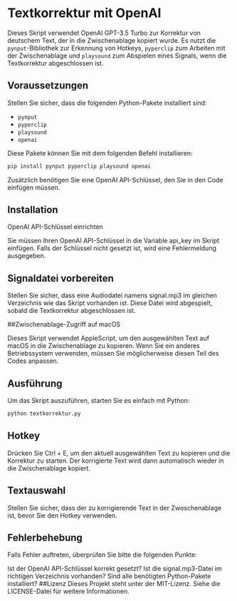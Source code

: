 # Textkorrektur mit OpenAI

Dieses Skript verwendet OpenAI GPT-3.5 Turbo zur Korrektur von deutschem Text, der in die Zwischenablage kopiert wurde. Es nutzt die `pynput`-Bibliothek zur Erkennung von Hotkeys, `pyperclip` zum Arbeiten mit der Zwischenablage und `playsound` zum Abspielen eines Signals, wenn die Textkorrektur abgeschlossen ist.

## Voraussetzungen


Stellen Sie sicher, dass die folgenden Python-Pakete installiert sind:

- `pynput`
- `pyperclip`
- `playsound`
- `openai`

Diese Pakete können Sie mit dem folgenden Befehl installieren:

```bash
pip install pynput pyperclip playsound openai
```

Zusätzlich benötigen Sie eine OpenAI API-Schlüssel, den Sie in den Code einfügen müssen.

## Installation
OpenAI API-Schlüssel einrichten

Sie müssen Ihren OpenAI API-Schlüssel in die Variable api_key im Skript einfügen. Falls der Schlüssel nicht gesetzt ist, wird eine Fehlermeldung ausgegeben.

## Signaldatei vorbereiten

Stellen Sie sicher, dass eine Audiodatei namens signal.mp3 im gleichen Verzeichnis wie das Skript vorhanden ist. Diese Datei wird abgespielt, sobald die Textkorrektur abgeschlossen ist.

##Zwischenablage-Zugriff auf macOS

Dieses Skript verwendet AppleScript, um den ausgewählten Text auf macOS in die Zwischenablage zu kopieren. Wenn Sie ein anderes Betriebssystem verwenden, müssen Sie möglicherweise diesen Teil des Codes anpassen.

## Ausführung
Um das Skript auszuführen, starten Sie es einfach mit Python:

```bash
python textkorrektur.py
```

## Hotkey

Drücken Sie Ctrl + E, um den aktuell ausgewählten Text zu kopieren und die Korrektur zu starten. Der korrigierte Text wird dann automatisch wieder in die Zwischenablage kopiert.

## Textauswahl

Stellen Sie sicher, dass der zu korrigierende Text in der Zwoschenablage ist, bevor Sie den Hotkey verwenden.

## Fehlerbehebung
Falls Fehler auftreten, überprüfen Sie bitte die folgenden Punkte:

Ist der OpenAI API-Schlüssel korrekt gesetzt?
Ist die signal.mp3-Datei im richtigen Verzeichnis vorhanden?
Sind alle benötigten Python-Pakete installiert?
##Lizenz
Dieses Projekt steht unter der MIT-Lizenz. Siehe die LICENSE-Datei für weitere Informationen.
